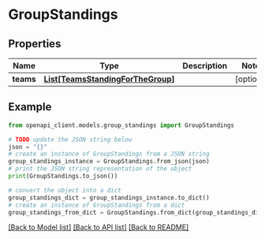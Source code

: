 # GroupStandings


## Properties

Name | Type | Description | Notes
------------ | ------------- | ------------- | -------------
**teams** | [**List[TeamsStandingForTheGroup]**](TeamsStandingForTheGroup.md) |  | [optional] 

## Example

```python
from openapi_client.models.group_standings import GroupStandings

# TODO update the JSON string below
json = "{}"
# create an instance of GroupStandings from a JSON string
group_standings_instance = GroupStandings.from_json(json)
# print the JSON string representation of the object
print(GroupStandings.to_json())

# convert the object into a dict
group_standings_dict = group_standings_instance.to_dict()
# create an instance of GroupStandings from a dict
group_standings_from_dict = GroupStandings.from_dict(group_standings_dict)
```
[[Back to Model list]](../README.md#documentation-for-models) [[Back to API list]](../README.md#documentation-for-api-endpoints) [[Back to README]](../README.md)


